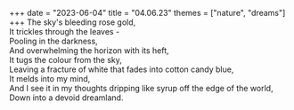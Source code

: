 +++
date = "2023-06-04"
title = "04.06.23"
themes = ["nature", "dreams"]
+++
The sky's bleeding rose gold,  
It trickles through the leaves -  
Pooling in the darkness,  
And overwhelming the horizon with its heft,  
It tugs the colour from the sky,  
Leaving a fracture of white that fades into cotton candy blue,  
It melds into my mind,  
And I see it in my thoughts dripping like syrup off the edge of the world,  
Down into a devoid dreamland.
